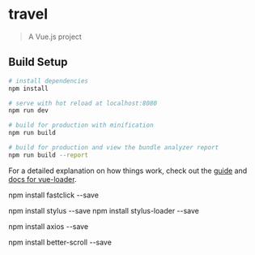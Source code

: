 # travel

> A Vue.js project

## Build Setup

``` bash
# install dependencies
npm install

# serve with hot reload at localhost:8080
npm run dev

# build for production with minification
npm run build

# build for production and view the bundle analyzer report
npm run build --report
```

For a detailed explanation on how things work, check out the [guide](http://vuejs-templates.github.io/webpack/) and [docs for vue-loader](http://vuejs.github.io/vue-loader).

<!-- #安装fastclick -->
npm install fastclick --save

<!-- 安装stylus -->
npm install stylus --save
npm install stylus-loader --save

<!-- 添加iconfont -->

<!-- 安装vue-awesome-swiper -->

<!-- 安装 axios -->
npm install axios --save
<!-- 安装better-scroll -->
npm install better-scroll --save